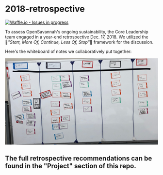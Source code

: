 # 2018-retrospective

[![Waffle.io - Issues in progress](https://badge.waffle.io/opensavannah/2018-retrospective.png?label=in%20progress&title=In%20Progress)](http://waffle.io/opensavannah/2018-retrospective)

To assess OpenSavannah's ongoing sustainability, the Core Leadership team engaged in a year-end retrospective Dec. 17, 2018. 
We utilized the 🚦*"Start, More Of, Continue, Less Of, Stop"*🚦 framework for the discussion.

Here's the whiteboard of notes we collaboratively put together:

![](https://github.com/opensavannah/2018-retrospective/blob/master/IMG_0773.jpeg)

## The full retrospective recommendations can be found in the "Project" section of this repo.

